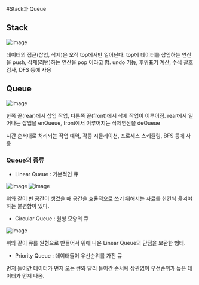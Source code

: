 #Stack과 Queue

## Stack

![image](https://user-images.githubusercontent.com/43736669/84123996-91aab200-aa75-11ea-968f-6dfd582cf0fd.png)

데이터의 접근(삽입, 삭제)은 오직 top에서만 일어난다. top에 데이터를 삽입하는 연산을 push, 삭제(리턴)하는 연산을 pop 이라고 함.
undo 기능, 후위표기 계산, 수식 괄호 검사, DFS 등에 사용



## Queue

![image](https://user-images.githubusercontent.com/43736669/84124035-9ff8ce00-aa75-11ea-9d13-97be54de28bd.png)

한쪽 끝(rear)에서 삽입 작업, 다른쪽 끝(front)에서 삭제 작업이 이루어짐.
rear에서 일어나는 삽입을 enQueue, front에서 이루어지는 삭제연산을 deQueue

시간 순서대로 처리되는 작업 예약, 각종 시뮬레이션, 프로세스 스케쥴링, BFS 등에 사용

### Queue의 종류

* Linear Queue : 기본적인 큐

![image](https://user-images.githubusercontent.com/43736669/84124882-c0755800-aa76-11ea-99dc-1144957dc682.png)
![image](https://user-images.githubusercontent.com/43736669/84125105-0a5e3e00-aa77-11ea-9b61-ce48d7519d90.png)

위와 같이 빈 공간이 생겼을 때 공간을 효율적으로 쓰기 위해서는 자료를 한칸씩 옮겨야 하는 불편함이 있다.

* Circular Queue : 원형 모양의 큐
 
![image](https://user-images.githubusercontent.com/43736669/84125237-3aa5dc80-aa77-11ea-8bd9-5c2ffe1dd88d.png)

위와 같이 큐를 원형으로 만들어서 위에 나온 Linear Queue의 단점을 보완한 형태.

* Priority Queue : 데이터들이 우선순위를 가진 큐

먼저 들어간 데이터가 먼저 오는 큐와 달리 들어간 순서에 상관없이 우선순위가 높은 데이터가 먼저 나옴.
